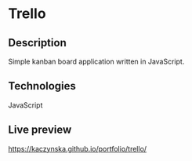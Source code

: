 # Trello


## Description
Simple kanban board application written in JavaScript.

## Technologies
JavaScript

## Live preview
https://kaczynska.github.io/portfolio/trello/
